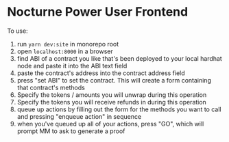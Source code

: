 # Nocturne Power User Frontend

To use:
1. run `yarn dev:site` in monorepo root
2. open `localhost:8000` in a browser
3. find ABI of a contract you like that's been deployed to your local hardhat node and paste it into the ABI text field
4. paste the contract's address into the contract address field
5. press "set ABI" to set the contract. This will create a form containing that contract's methods
6. Specify the tokens / amounts you will unwrap during this operation
7. Specify the tokens you will receive refunds in during this operation
8. queue up actions by filling out the form for the methods you want to call and pressing "enqueue action" in sequence
9. when you've queued up all of your actions, press "GO", which will prompt MM to ask to generate a proof
